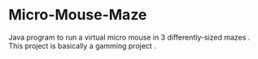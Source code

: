 # Micro-Mouse-Maze
Java program to run  a virtual micro mouse in 3 differently-sized mazes .
This project is basically a gamming project .

